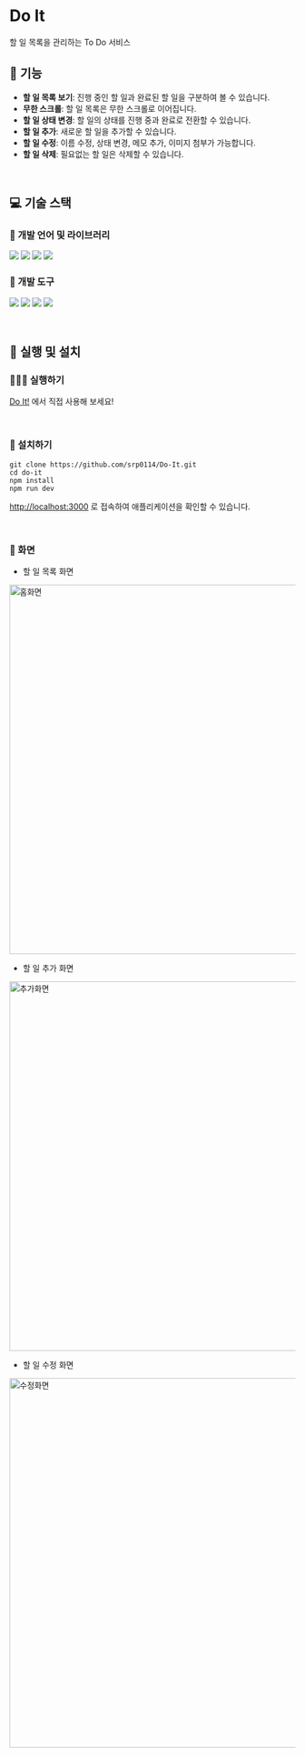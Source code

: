 # Do It
할 일 목록을 관리하는 To Do 서비스

## 🌟 기능
- **할 일 목록 보기**: 진행 중인 할 일과 완료된 할 일을 구분하여 볼 수 있습니다.
- **무한 스크롤**: 할 일 목록은 무한 스크롤로 이어집니다.
- **할 일 상태 변경**: 할 일의 상태를 진행 중과 완료로 전환할 수 있습니다.
- **할 일 추가**: 새로운 할 일을 추가할 수 있습니다.
- **할 일 수정**: 이름 수정, 상태 변경, 메모 추가, 이미지 첨부가 가능합니다.
- **할 일 삭제**: 필요없는 할 일은 삭제할 수 있습니다.
  
<br/>

## 💻 기술 스택

### 🔡 개발 언어 및 라이브러리
<img src="https://img.shields.io/badge/Typescript-3178C6?style=flat-square&logo=Typescript&logoColor=white"/> <img src="https://img.shields.io/badge/Next.js-000000?style=flat&logo=Next.js&logoColor=white"/> <img src="https://img.shields.io/badge/HTML5-E34F26?style=flat-square&logo=html5&logoColor=white"/> <img src="https://img.shields.io/badge/CSS3-1572B6?style=flat-square&logo=css3&logoColor=white"/>

### 🧰 개발 도구
<img src="https://img.shields.io/badge/Visual Studio Code-007ACC?style=flat-square&logo=Visual Studio Code&logoColor=white"/> <img src="https://img.shields.io/badge/Git-F05032?style=flat-square&logo=git&logoColor=white"/> <img src="https://img.shields.io/badge/GitHub-181717?style=flat-square&logo=GitHub&logoColor=white"/> <img src="https://img.shields.io/badge/Postman-FF6C37?style=flat-square&logo=Postman&logoColor=white"/>

<br/>

## 🚀 실행 및 설치

### 🏃🏻‍♂️ 실행하기
[Do It!](https://young-do-it.vercel.app/) 에서 직접 사용해 보세요!

<br/>

### 🔧 설치하기
```
git clone https://github.com/srp0114/Do-It.git
cd do-it
npm install
npm run dev
```
[http://localhost:3000](http://localhost:3000) 로 접속하여 애플리케이션을 확인할 수 있습니다.

<br/>

### 🎨 화면
- 할 일 목록 화면
<img width="650" alt="홈화면" src="https://github.com/user-attachments/assets/fbf167bf-7f49-4db4-88e7-2b49206dc026">

- 할 일 추가 화면
<img width="650" alt="추가화면" src="https://github.com/user-attachments/assets/c77271f1-fb0a-456a-8b34-2b490d8c6da2">

- 할 일 수정 화면
<img width="650" alt="수정화면" src="https://github.com/user-attachments/assets/42204fd0-2074-4e8b-8998-4414463dcf3c">

<br/>

